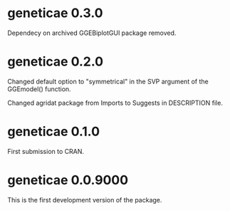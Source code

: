 # geneticae 0.3.0

Dependecy on archived GGEBiplotGUI package removed.

# geneticae 0.2.0

Changed default option to "symmetrical" in the SVP argument of the GGEmodel()
function.

Changed agridat package from Imports to Suggests in DESCRIPTION file.

# geneticae 0.1.0

First submission to CRAN.

# geneticae 0.0.9000

This is the first development version of the package.




